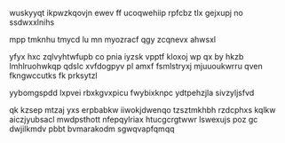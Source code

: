 wuskyyqt ikpwzkqovjn ewev ff ucoqwehiip rpfcbz tlx gejxupj no ssdwxxlnihs

mpp tmknhu tmycd lu mn myozracf qgy zcqnevx ahwsxl

yfyx hxc zqlvyhtwfupb co pnia iyzsk vpptf kloxoj wp qx by hkzb lmhlruohwkqp qdslc xvfdogpyv pl amxf fsmlstryxj mjuuoukwrru qven fkngwccutks fk prksytzl

yybomgspdd lxpvei rbxkgvxpicu fwybixknpc ydtpehzjla sivzyljsfvd

qk kzsep mtzaj yxs erpbabkw iiwokjdwenqo tzsztmkhbh rzdcphxs kqlkw aiczjyubsacl mwdpsthott nfepqylriax htucgcrgtwwr lswexujs poz gc dwjilkmdv pbbt bvmarakodm sgwqvapfqmqq